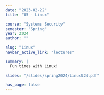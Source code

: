 ```yaml
---
date: "2023-02-22"
title: "05 - Linux"

course: "Systems Security"
semester: "Spring"
year: 2024
author: ""

slug: "Linux"
navbar_active_link: "lectures"

summary: |
  Fun times with Linux!

slides: "/slides/spring2024/LinuxS24.pdf"

has_page: false
---
```


